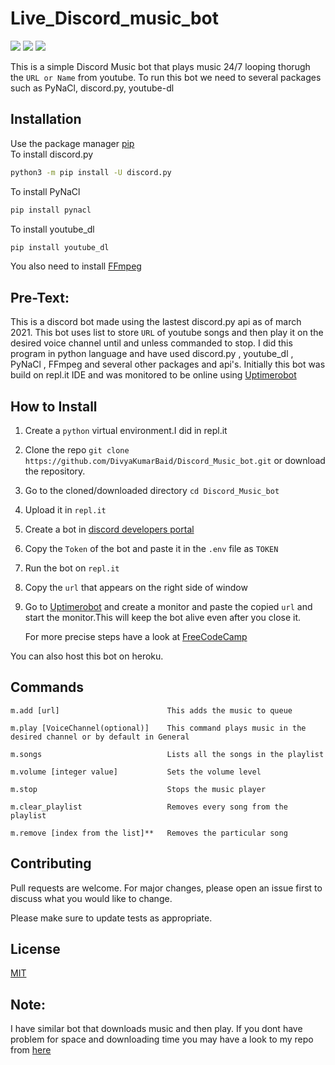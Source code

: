 # Live_Discord_music_bot
<p align="left">
<a href="https://github.com/DivyaKumarBaid/Live_Discord_music_bot/blob/main/LICENSE" alt="Lisence"><img src="https://img.shields.io/github/license/DivyaKumarBaid/Live_Discord_music_bot"></a> <a href="https://github.com/DivyaKumarBaid/Live_Discord_music_bot/issues" alt="Issues"><img src="https://img.shields.io/github/issues/DivyaKumarBaid/Live_Discord_music_bot"></a> <a href="https://twitter.com/DivyakumarBaid1?s=09" alt="Twiter-Follow"><img src="https://img.shields.io/twitter/url?url=https%3A%2F%2Fgithub.com%2FDivyaKumarBaid%2FDiscord_Music_bot"></a>
</p>

This is a simple Discord Music bot that plays music 24/7 looping thorugh the ```URL or Name```  from youtube.
To run this bot we need to several packages such as PyNaCl, discord.py, youtube-dl

## Installation

Use the package manager [pip](https://pip.pypa.io/en/stable/) \
To install discord.py

```bash
python3 -m pip install -U discord.py
```
To install PyNaCl
```bash
pip install pynacl
```
To install youtube_dl
```bash
pip install youtube_dl
```
You also need to install [FFmpeg](https://www.ffmpeg.org/) 

## Pre-Text:

This is a discord bot made using the lastest discord.py api as of march 2021. This bot uses list to store ```URL``` of youtube songs and then play it on the desired voice channel until and unless commanded to stop. I did this program in python language and have used discord.py , youtube_dl , PyNaCl , FFmpeg and several other packages and api's. Initially this bot was build on repl.it IDE and was monitored to be online using [Uptimerobot](https://uptimerobot.com/)

## How to Install

1. Create a ```python``` virtual environment.I did in repl.it
2. Clone the repo ```git clone https://github.com/DivyaKumarBaid/Discord_Music_bot.git``` or download the repository.
3. Go to the cloned/downloaded directory ``` cd Discord_Music_bot ``` 
4. Upload it in ```repl.it```
5. Create a bot in [discord developers portal]((https://discord.com/developers/docs/game-and-server-management/vanity-perks))
6. Copy the ``Token`` of the bot and paste it in the ``.env`` file as ``TOKEN``
7. Run the bot on ```repl.it```
8. Copy the ``url`` that appears on the right side of window
9. Go to [Uptimerobot](https://uptimerobot.com/) and create a monitor and paste the copied ``url`` and start the monitor.This will keep the bot alive even after you close it.

    For more precise steps have a look at [FreeCodeCamp](https://www.freecodecamp.org/news/create-a-discord-bot-with-python/)
    
You can also host this bot on heroku.

## Commands

```
m.add [url]                        This adds the music to queue

m.play [VoiceChannel(optional)]    This command plays music in the desired channel or by default in General

m.songs                            Lists all the songs in the playlist

m.volume [integer value]           Sets the volume level

m.stop                             Stops the music player

m.clear_playlist                   Removes every song from the playlist

m.remove [index from the list]**   Removes the particular song
```

## Contributing
Pull requests are welcome. For major changes, please open an issue first to discuss what you would like to change.

Please make sure to update tests as appropriate.

## License
[MIT](https://choosealicense.com/licenses/mit/)

## Note:
I have similar bot that downloads music and then play. If you dont have problem for space and downloading time you may have a look to my repo from [here](https://github.com/DivyaKumarBaid/Discord_Music_bot)
